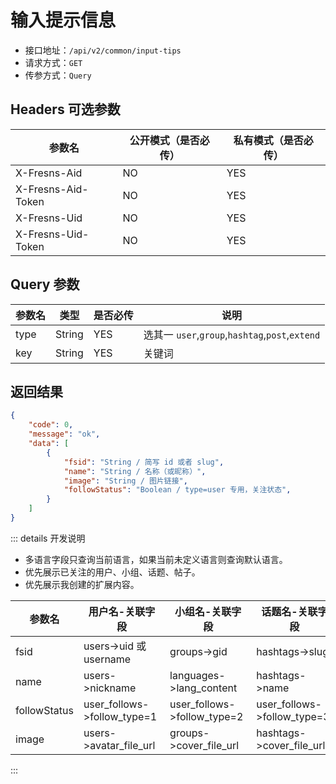 # 输入提示信息

- 接口地址：`/api/v2/common/input-tips`
- 请求方式：`GET`
- 传参方式：`Query`

## Headers 可选参数

| 参数名 | 公开模式（是否必传） | 私有模式（是否必传） |
| --- | --- | --- |
| X-Fresns-Aid | NO | YES |
| X-Fresns-Aid-Token | NO | YES |
| X-Fresns-Uid | NO | YES |
| X-Fresns-Uid-Token | NO | YES |

## Query 参数

| 参数名 | 类型 | 是否必传 | 说明 |
| --- | --- | --- | --- |
| type | String | YES | 选其一 `user`,`group`,`hashtag`,`post`,`extend` |
| key | String | YES | 关键词 |

## 返回结果

```json
{
    "code": 0,
    "message": "ok",
    "data": [
        {
            "fsid": "String / 简写 id 或者 slug",
            "name": "String / 名称（或昵称）",
            "image": "String / 图片链接",
            "followStatus": "Boolean / type=user 专用，关注状态",
        }
    ]
}
```

::: details 开发说明
- 多语言字段只查询当前语言，如果当前未定义语言则查询默认语言。
- 优先展示已关注的用户、小组、话题、帖子。
- 优先展示我创建的扩展内容。

| 参数名 | 用户名-关联字段 | 小组名-关联字段 | 话题名-关联字段 | 帖子标题-关联字段 | 扩展内容标题-关联字段 |
| --- | --- | --- | --- | --- | --- |
| fsid | users->uid 或 username | groups->gid | hashtags->slug | posts->pid | extends->eid |
| name | users->nickname | languages->lang_content | hashtags->name | posts->title | languages->lang_content |
| followStatus | user_follows->follow_type=1 | user_follows->follow_type=2 | user_follows->follow_type=3 | user_follows->follow_type=4 |  |
| image | users->avatar_file_url | groups->cover_file_url | hashtags->cover_file_url |  | extends->cover_file_url |
:::
